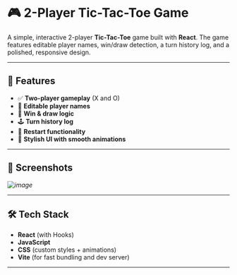 # 🎮 2-Player Tic-Tac-Toe Game

A simple, interactive 2-player **Tic-Tac-Toe** game built with **React**. The game features editable player names, win/draw detection, a turn history log, and a polished, responsive design.

---

## 🧠 Features

- ✅ **Two-player gameplay** (X and O)
- 📝 **Editable player names**
- 🧠 **Win & draw logic**
- 🕹️ **Turn history log**
- 🔁 **Restart functionality**
- 💅 **Stylish UI with smooth animations**

---

## 📸 Screenshots

*![image](https://github.com/user-attachments/assets/4bd4f044-366e-46fc-a577-b00f8041eb4a)*

---

## 🛠️ Tech Stack

- **React** (with Hooks)
- **JavaScript**
- **CSS** (custom styles + animations)
- **Vite** (for fast bundling and dev server)

---





